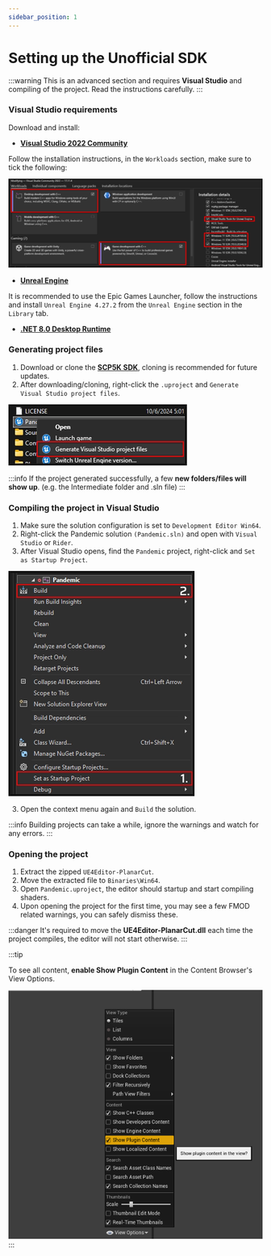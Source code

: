 ```yaml
---
sidebar_position: 1
---
```


# Setting up the Unofficial SDK

:::warning
This is an advanced section and requires **Visual Studio** and compiling of the project. Read the instructions carefully.
:::

### Visual Studio requirements

Download and install:
* **[Visual Studio 2022 Community](https://visualstudio.microsoft.com/thank-you-downloading-visual-studio/?sku=Community&channel=Release&version=VS2022&source=VSLandingPage&cid=2030&passive=false)**
  
Follow the installation instructions, in the `Workloads` section, make sure to tick the following:

![vs_installation.webp](assets/vs_installation.webp)

* **[Unreal Engine](https://www.unrealengine.com/en-US/download)**

It is recommended to use the Epic Games Launcher, follow the instructions and install `Unreal Engine 4.27.2` from the `Unreal Engine` section in the `Library` tab.

* **[.NET 8.0 Desktop Runtime](https://dotnet.microsoft.com/en-us/download/dotnet/thank-you/runtime-desktop-8.0.8-windows-x64-installer)**

### Generating project files

1. Download or clone the **[SCP5K SDK](https://github.com/unselles/SCP5K_SDK)**, cloning is recommended for future updates.
2. After downloading/cloning, right-click the `.uproject` and `Generate Visual Studio project files`.

![uproject_generate.webp](assets/uproject_generate.webp)

:::info
If the project generated successfully, a few **new folders/files will show up**. (e.g. the Intermediate folder and .sln file)
:::

### Compiling the project in Visual Studio

1. Make sure the solution configuration is set to `Development Editor Win64`.
2. Right-click the Pandemic solution `(Pandemic.sln)` and open with `Visual Studio` or `Rider`.
3. After Visual Studio opens, find the `Pandemic` project, right-click and `Set as Startup Project`.

![vs_build.webp](assets/vs_build.webp)

3. Open the context menu again and `Build` the solution.

:::info
Building projects can take a while, ignore the warnings and watch for any errors.
:::

### Opening the project

1. Extract the zipped `UE4Editor-PlanarCut`.
2. Move the extracted file to `Binaries\Win64`.
3. Open `Pandemic.uproject`, the editor should startup and start compiling shaders.
4. Upon opening the project for the first time, you may see a few FMOD related warnings, you can safely dismiss these.

:::danger
It's required to move the **UE4Editor-PlanarCut.dll** each time the project compiles, the editor will not start otherwise.
:::

:::tip

To see all content, **enable Show Plugin Content** in the Content Browser's View Options.


![Plugins](assets/editor_plugins.png)
:::

